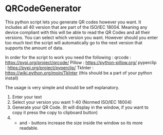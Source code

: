 # QRCodeGenerator

This python script lets you generate QR codes however you want. 
It includes all 40 version that are part of the ISO/IEC 18004. Meaning any device compliant with this will be able to read the QR Codes and all their versions.
You can select which version you want. However should you enter too much text the script will automatically go to the next version that supports the amount of data.


In order for the script to work you need the following : 
qrcode : https://pypi.org/project/qrcode/
Pillow : https://python-pillow.org/
pyperclip : https://pypi.org/project/pyperclip/
TkInter : https://wiki.python.org/moin/TkInter (this should be a part of your python install)

The usage is very simple and should be self explanatory.      
1. Enter your text
2. Select your version you want 1-40 (Normed ISO/IEC 18004)
3. Generate your QR Code. (It will display in the window, if you want to copy it press the copy to clipboard button)
4. + and - buttons increase the size inside the window so its more readable.
